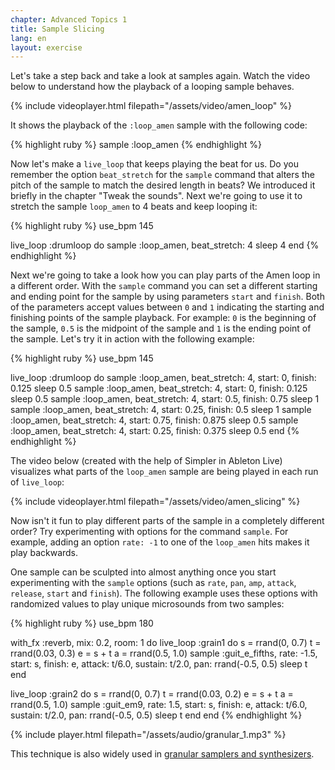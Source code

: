```yaml
---
chapter: Advanced Topics 1
title: Sample Slicing
lang: en
layout: exercise
---
```


Let's take a step back and take a look at samples again. Watch the video below to understand how the playback of a looping sample behaves.

{% include videoplayer.html filepath="/assets/video/amen_loop" %}

It shows the playback of the `:loop_amen` sample with the following code:

{% highlight ruby %}
sample :loop_amen
{% endhighlight %}

Now let's make a `live_loop` that keeps playing the beat for us. Do you remember the option `beat_stretch` for the `sample` command that alters the pitch of the sample to match the desired length in beats? We introduced it briefly in the chapter "Tweak the sounds". Next we're going to use it to stretch the sample `loop_amen` to 4 beats and keep looping it:

{% highlight ruby %}
use_bpm 145

live_loop :drumloop do
  sample :loop_amen, beat_stretch: 4
  sleep 4
end
{% endhighlight %}

Next we're going to take a look how you can play parts of the Amen loop in a different order. With the `sample` command you can set a different starting and ending point for the sample by using parameters `start` and `finish`. Both of the parameters accept values between `0` and `1` indicating the starting and finishing points of the sample playback. For example: `0` is the beginning of the sample, `0.5` is the midpoint of the sample and `1` is the ending point of the sample. Let's try it in action with the following example:

{% highlight ruby %}
use_bpm 145

live_loop :drumloop do
  sample :loop_amen, beat_stretch: 4, start: 0, finish: 0.125
  sleep 0.5
  sample :loop_amen, beat_stretch: 4, start: 0, finish: 0.125
  sleep 0.5
  sample :loop_amen, beat_stretch: 4, start: 0.5, finish: 0.75
  sleep 1
  sample :loop_amen, beat_stretch: 4, start: 0.25, finish: 0.5
  sleep 1
  sample :loop_amen, beat_stretch: 4, start: 0.75, finish: 0.875
  sleep 0.5
  sample :loop_amen, beat_stretch: 4, start: 0.25, finish: 0.375
  sleep 0.5
end
{% endhighlight %}

The video below (created with the help of Simpler in Ableton Live) visualizes what parts of the `loop_amen` sample are being played in each run of `live_loop`:

{% include videoplayer.html filepath="/assets/video/amen_slicing" %}

Now isn't it fun to play different parts of the sample in a completely different order? Try experimenting with options for the command `sample`. For example, adding an option `rate: -1` to one of the `loop_amen` hits makes it play backwards. 

One sample can be sculpted into almost anything once you start experimenting with the `sample` options (such as `rate`, `pan`, `amp`, `attack`, `release`, `start` and `finish`). The following example uses these options with randomized values to play unique microsounds from two samples:

{% highlight ruby %}
use_bpm 180

with_fx :reverb, mix: 0.2, room: 1 do
  live_loop :grain1 do
    s = rrand(0, 0.7)
    t = rrand(0.03, 0.3)
    e = s + t
    a = rrand(0.5, 1.0)
    sample :guit_e_fifths, rate: -1.5, start: s, finish: e, attack: t/6.0, sustain: t/2.0, pan: rrand(-0.5, 0.5)
    sleep t
  end

  live_loop :grain2 do
    s = rrand(0, 0.7)
    t = rrand(0.03, 0.2)
    e = s + t
    a = rrand(0.5, 1.0)
    sample :guit_em9, rate: 1.5, start: s, finish: e, attack: t/6.0, sustain: t/2.0, pan: rrand(-0.5, 0.5)
    sleep t
  end
end
{% endhighlight %}

{% include player.html filepath="/assets/audio/granular_1.mp3" %}

This technique is also widely used in <a href="https://en.wikipedia.org/wiki/Granular_synthesis">granular samplers and synthesizers</a>. 
